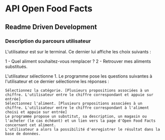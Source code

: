 # API Open Food Facts

## Readme Driven Development

### Description du parcours utilisateur

L'utilisateur est sur le terminal. Ce dernier lui affiche les choix suivants :

1 - Quel aliment souhaitez-vous remplacer ?
2 - Retrouver mes aliments substitués.

L'utilisateur sélectionne 1. Le programme pose les questions suivantes à l'utilisateur et ce dernier sélectionne les réponses :

    Sélectionnez la catégorie. [Plusieurs propositions associées à un chiffre. L'utilisateur entre le chiffre correspondant et appuie sur entrée]
    Sélectionnez l'aliment. [Plusieurs propositions associées à un chiffre. L'utilisateur entre le chiffre correspondant à l'aliment choisi et appuie sur entrée]
    Le programme propose un substitut, sa description, un magasin ou l'acheter (le cas échéant) et un lien vers la page d'Open Food Facts concernant cet aliment.
    L'utilisateur a alors la possibilité d'enregistrer le résultat dans la base de données.
